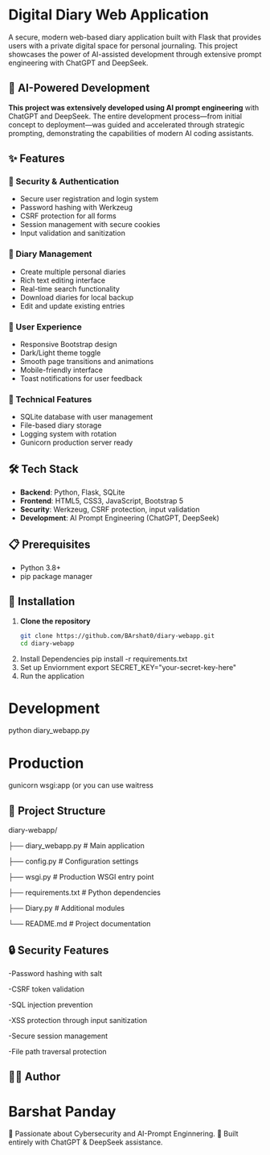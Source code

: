 # Digital Diary Web Application

A secure, modern web-based diary application built with Flask that provides users with a private digital space for personal journaling. This project showcases the power of AI-assisted development through extensive prompt engineering with ChatGPT and DeepSeek.

## 🚀 AI-Powered Development

**This project was extensively developed using AI prompt engineering** with ChatGPT and DeepSeek. The entire development process—from initial concept to deployment—was guided and accelerated through strategic prompting, demonstrating the capabilities of modern AI coding assistants.

## ✨ Features

### 🔐 Security & Authentication
- Secure user registration and login system
- Password hashing with Werkzeug
- CSRF protection for all forms
- Session management with secure cookies
- Input validation and sanitization

### 📝 Diary Management
- Create multiple personal diaries
- Rich text editing interface
- Real-time search functionality
- Download diaries for local backup
- Edit and update existing entries

### 🎨 User Experience
- Responsive Bootstrap design
- Dark/Light theme toggle
- Smooth page transitions and animations
- Mobile-friendly interface
- Toast notifications for user feedback

### 🔧 Technical Features
- SQLite database with user management
- File-based diary storage
- Logging system with rotation
- Gunicorn production server ready

## 🛠️ Tech Stack

- **Backend**: Python, Flask, SQLite
- **Frontend**: HTML5, CSS3, JavaScript, Bootstrap 5
- **Security**: Werkzeug, CSRF protection, input validation
- **Development**: AI Prompt Engineering (ChatGPT, DeepSeek)

## 📋 Prerequisites

- Python 3.8+
- pip package manager

## 🚀 Installation

1. **Clone the repository**
   ```bash
   git clone https://github.com/BArshat0/diary-webapp.git
   cd diary-webapp
2. Install Dependencies
    pip install -r requirements.txt
3. Set up Enviornment
    export SECRET_KEY="your-secret-key-here"
4. Run the application
  # Development
python diary_webapp.py

  # Production
gunicorn wsgi:app (or you can use waitress

## 📁 Project Structure
diary-webapp/

  ├── diary_webapp.py        # Main application
  
  ├── config.py              # Configuration settings
  
  ├── wsgi.py               # Production WSGI entry point
  
  ├── requirements.txt       # Python dependencies
  
  ├── Diary.py              # Additional modules
  
  └── README.md             # Project documentation

## 🔒 Security Features
-Password hashing with salt

-CSRF token validation

-SQL injection prevention

-XSS protection through input sanitization

-Secure session management

-File path traversal protection

## 🧑‍💻 Author

# Barshat Panday
💬 Passionate about Cybersecurity and AI-Prompt Enginnering.
📍 Built entirely with ChatGPT & DeepSeek assistance.


    
